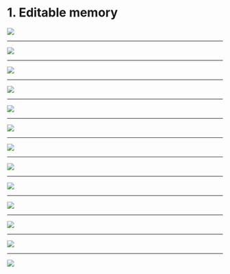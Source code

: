 # 1. Editable memory

![](Slides/videoframe_0.png)

---

![](Slides/videoframe_43274.png)

---

![](Slides/videoframe_51964.png)

---

![](Slides/videoframe_64291.png)

---

![](Slides/videoframe_109577.png)

---

![](Slides/videoframe_118204.png)

---

![](Slides/videoframe_122083.png)

---

![](Slides/videoframe_148651.png)

---

![](Slides/videoframe_159718.png)

---

![](Slides/videoframe_174833.png)

---

![](Slides/videoframe_187883.png)

---

![](Slides/videoframe_220877.png)

---

![](Slides/videoframe_227986.png)
